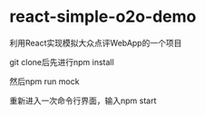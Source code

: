 # react-simple-o2o-demo

利用React实现模拟大众点评WebApp的一个项目

git clone后先进行npm install

然后npm run mock

重新进入一次命令行界面，输入npm start

